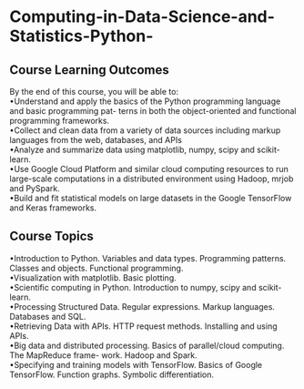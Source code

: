 # Computing-in-Data-Science-and-Statistics-Python-
## Course Learning Outcomes 
By the end of this course, you will be able to:  
•Understand and apply the basics of the Python programming language and basic programming pat-
terns in both the object-oriented and functional programming frameworks.     
•Collect and clean data from a variety of data sources including markup languages from the web,
databases, and APIs    
•Analyze and summarize data using matplotlib, numpy, scipy and scikit-learn.    
•Use Google Cloud Platform and similar cloud computing resources to run large-scale computations
in a distributed environment using Hadoop, mrjob and PySpark.   
•Build and fit statistical models on large datasets in the Google TensorFlow and Keras frameworks.
## Course Topics 
•Introduction to Python. Variables and data types. Programming patterns. Classes and objects.
Functional programming.    
•Visualization with matplotlib. Basic plotting.    
•Scientific computing in Python. Introduction to numpy, scipy and scikit-learn.    
•Processing Structured Data. Regular expressions. Markup languages. Databases and SQL.     
•Retrieving Data with APIs. HTTP request methods. Installing and using APIs.    
•Big data and distributed processing. Basics of parallel/cloud computing. The MapReduce frame-
work. Hadoop and Spark.    
•Specifying and training models with TensorFlow. Basics of Google TensorFlow. Function
graphs. Symbolic differentiation.
